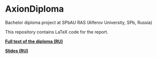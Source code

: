 # AxionDiploma

Bachelor diploma project at SPbAU RAS (Alferov University, SPb, Russia)

This repository contains LaTeX code for the report. 

[**Full text of the diploma (RU)**](https://drive.google.com/file/d/1n3aV-Zlh3E1LajPKg6iUbh5szMYN4_xi/view?usp=sharing)

[**Slides (RU)**](https://drive.google.com/file/d/1SB2glmCQcxf-Wa0hdOwwo5X3TBJDmk98/view?usp=sharing)
